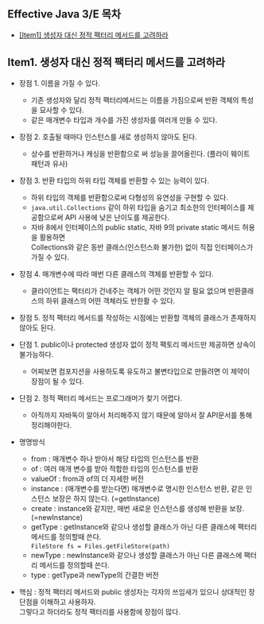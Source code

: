 ## Effective Java 3/E 목차


- [[Item1] 생성자 대신 정적 팩터리 메서드를 고려하라](#Item1.-생성자-대신-정적-팩터리-메서드를-고려하라)


## Item1. 생성자 대신 정적 팩터리 메서드를 고려하라
 * 장점 1.  이름을 가질 수 있다.
    * 기존 생성자와 달리 정적 팩터리메서드는 이름을 가짐으로써 반환 객체의 특성을 묘사할 수 있다.
    * 같은 매개변수 타입과 개수를 가진 생성자를 여러개 만들 수 있다.
 * 장점 2. 호출될 때마다 인스턴스를 새로 생성하지 않아도 된다.
    * 상수를 반환하거나 캐싱을 반환함으로 써 성능을 끌어올린다. (플라이 웨이트 패턴과 유사)
 * 장점 3. 반환 타입의 하위 타입 객체를 반환할 수 있는 능력이 있다.
    * 하위 타입의 객체를 반환함으로써 다형성의 유연성을 구현할 수 있다.
    * `java.util.Collections` 같이 하위 타입을 숨기고 최소한의 인터페이스를 제공함으로써 API 사용에 낮은 난이도를 제공한다.
    * 자바 8에서 인터페이스의 public static, 자바 9의 private static 메서드 허용을 활용하면  
    Collections와 같은 동반 클래스(인스턴스화 불가한) 없이 직접 인터페이스가 가질 수 있다.
  * 장점 4. 매개변수에 따라 매번 다른 클래스의 객체를 반환할 수 있다.
    * 클라이언트는 팩터리가 건네주는 객체가 어떤 것인지 알 필요 없으며 반환클래스의 하위 클래스의 어떤 객체라도 반한활 수 있다.
  * 장점 5. 정적 팩터리 메서드를 작성하는 시점에는 반환할 객체의 클래스가 존재하지 않아도 된다.  
  
  * 단점 1. public이나 protected 생성자 없이 정적 팩토리 메서드만 제공하면 상속이 불가능하다.
    * 어찌보면 컴포지션을 사용하도록 유도하고 불변타입으로 만들려면 이 제약이 장점이 될 수 있다.
  * 단점 2. 정적 팩터리 메서드는 프로그래머가 찾기 어렵다.
    * 아직까지 자바독이 알아서 처리해주지 않기 때문에 알아서 잘 API문서를 통해 정리해야한다.
  * 명명방식
    * from     : 매개변수 하나 받아서 해당 타입의 인스턴스를 반환
    * of       : 여러 매개 변수를 받아 적합한 타입의 인스턴스를 반환
    * valueOf  : from과 of의 더 자세한 버전
    * instance : (매개변수를 받는다면) 매개변수로 명시한 인스턴스 반환, 같은 인스턴스 보장은 하지 않는다. (=getInstance)
    * create   : instance와 같지만, 매번 새로운 인스턴스를 생성해 반환을 보장.(=newInstance)
    * getType  : getInstance와 같으나 생성할 클래스가 아닌 다른 클래스에 팩터리 메서드를 정의할때 쓴다.  
     `FileStore fs = Files.getFileStore(path)`
    * newType : newInstance와 같으나 생성할 클래스가 아닌 다른 클래스에 팩터리 메서드를 정의할때 쓴다.
    * type    : getType과 newType의 간결한 버전
  * 핵심 : 정적 팩터리 메서드와 public 생성자는 각자의 쓰임새가 있으니 상대적인 장단점을 이해하고 사용하자.  
    그렇다고 하더라도 정적 팩터리를 사용함에 장점이 많다.
    
